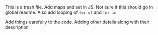 This is a trash file.
Add maps and set in JS. Not sure if this should go in global readme. Also add looping of `for of` and `for in`.

Add things carefully to the code. Adding other details along with their description